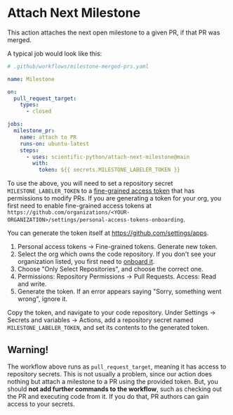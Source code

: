# Attach Next Milestone

This action attaches the next open milestone to a given PR, if that PR
was merged.

A typical job would look like this:

```yaml
# .github/workflows/milestone-merged-prs.yaml

name: Milestone

on:
  pull_request_target:
    types:
      - closed

jobs:
  milestone_pr:
    name: attach to PR
    runs-on: ubuntu-latest
    steps:
      - uses: scientific-python/attach-next-milestone@main
        with:
          token: ${{ secrets.MILESTONE_LABELER_TOKEN }}
```

To use the above, you will need to set a repository secret
`MILESTONE_LABELER_TOKEN` to a [fine-grained access token](https://github.blog/2022-10-18-introducing-fine-grained-personal-access-tokens-for-github/)
that has permissions to modify PRs.
If you are generating a token for your org, you first need to enable fine-grained access tokens at
`https://github.com/organizations/<YOUR-ORGANIZATION>/settings/personal-access-tokens-onboarding`.

You can generate the token itself at https://github.com/settings/apps.

1. Personal access tokens -> Fine-grained tokens. Generate new token.
2. Select the org which owns the code repository.
   If you don't see your organization listed, you first need to
   [onboard it](https://github.com/organizations/<YOUR_ORG_NAME>/settings/personal-access-tokens-onboarding).
3. Choose "Only Select Repositories", and choose the correct one.
4. Permissions: Repository Permissions -> Pull Requests. Access: Read and write.
5. Generate the token. If an error appears saying "Sorry, something went wrong", ignore it.

Copy the token, and navigate to your code repository. Under Settings
-> Secrets and variables -> Actions, add a repository secret named
`MILESTONE_LABELER_TOKEN`, and set its contents to the generated
token.

## Warning!

The workflow above runs as `pull_request_target`, meaning it has access to repository secrets.
This is not usually a problem, since our action does nothing but attach a milestone to a PR using the provided token.
But, you should **not add further commands to the workflow**, such as checking out the PR and executing code from it.
If you do that, PR authors can gain access to your secrets.
